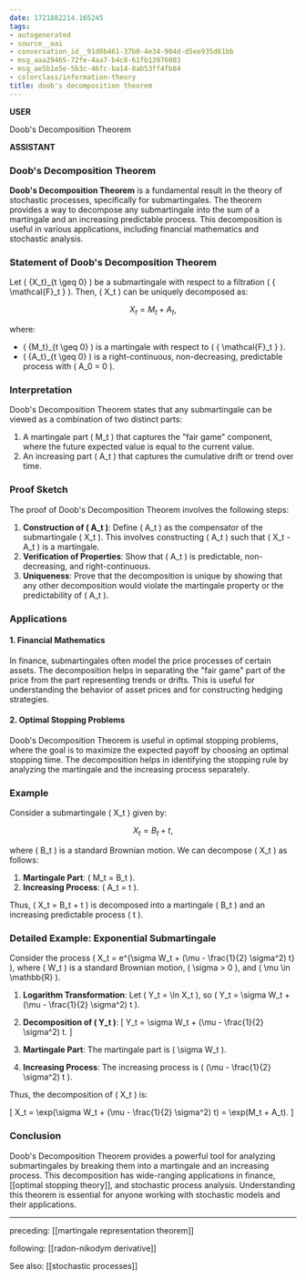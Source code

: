 ```yaml
---
date: 1721882214.165245
tags:
- autogenerated
- source__oai
- conversation_id__91d0b461-37b0-4e34-904d-d5ee935d61bb
- msg_aaa29465-72fe-4aa7-b4c8-61fb13976003
- msg_ae5b1e5e-5b3c-46fc-ba14-8ab53ff4fb84
- colorclass/information-theory
title: doob's decomposition theorem
---
```


**USER**

Doob's Decomposition Theorem


**ASSISTANT**

### Doob's Decomposition Theorem

**Doob's Decomposition Theorem** is a fundamental result in the theory of stochastic processes, specifically for submartingales. The theorem provides a way to decompose any submartingale into the sum of a martingale and an increasing predictable process. This decomposition is useful in various applications, including financial mathematics and stochastic analysis.

### Statement of Doob's Decomposition Theorem

Let \( \{X_t\}_{t \geq 0} \) be a submartingale with respect to a filtration \( \{ \mathcal{F}_t \} \). Then, \( X_t \) can be uniquely decomposed as:

$$
X_t = M_t + A_t,
$$

where:
- \( \{M_t\}_{t \geq 0} \) is a martingale with respect to \( \{ \mathcal{F}_t \} \).
- \( \{A_t\}_{t \geq 0} \) is a right-continuous, non-decreasing, predictable process with \( A_0 = 0 \).

### Interpretation

Doob's Decomposition Theorem states that any submartingale can be viewed as a combination of two distinct parts:
1. A martingale part \( M_t \) that captures the "fair game" component, where the future expected value is equal to the current value.
2. An increasing part \( A_t \) that captures the cumulative drift or trend over time.

### Proof Sketch

The proof of Doob's Decomposition Theorem involves the following steps:

1. **Construction of \( A_t \)**: Define \( A_t \) as the compensator of the submartingale \( X_t \). This involves constructing \( A_t \) such that \( X_t - A_t \) is a martingale.
2. **Verification of Properties**: Show that \( A_t \) is predictable, non-decreasing, and right-continuous.
3. **Uniqueness**: Prove that the decomposition is unique by showing that any other decomposition would violate the martingale property or the predictability of \( A_t \).

### Applications

#### 1. **Financial Mathematics**

In finance, submartingales often model the price processes of certain assets. The decomposition helps in separating the "fair game" part of the price from the part representing trends or drifts. This is useful for understanding the behavior of asset prices and for constructing hedging strategies.

#### 2. **Optimal Stopping Problems**

Doob's Decomposition Theorem is useful in optimal stopping problems, where the goal is to maximize the expected payoff by choosing an optimal stopping time. The decomposition helps in identifying the stopping rule by analyzing the martingale and the increasing process separately.

### Example

Consider a submartingale \( X_t \) given by:

$$
X_t = B_t + t,
$$

where \( B_t \) is a standard Brownian motion. We can decompose \( X_t \) as follows:

1. **Martingale Part**: \( M_t = B_t \).
2. **Increasing Process**: \( A_t = t \).

Thus, \( X_t = B_t + t \) is decomposed into a martingale \( B_t \) and an increasing predictable process \( t \).

### Detailed Example: Exponential Submartingale

Consider the process \( X_t = e^{\sigma W_t + (\mu - \frac{1}{2} \sigma^2) t} \), where \( W_t \) is a standard Brownian motion, \( \sigma > 0 \), and \( \mu \in \mathbb{R} \).

1. **Logarithm Transformation**: Let \( Y_t = \ln X_t \), so \( Y_t = \sigma W_t + (\mu - \frac{1}{2} \sigma^2) t \).

2. **Decomposition of \( Y_t \)**:
   \[
   Y_t = \sigma W_t + (\mu - \frac{1}{2} \sigma^2) t.
   \]

3. **Martingale Part**: The martingale part is \( \sigma W_t \).

4. **Increasing Process**: The increasing process is \( (\mu - \frac{1}{2} \sigma^2) t \).

Thus, the decomposition of \( X_t \) is:

\[
X_t = \exp(\sigma W_t + (\mu - \frac{1}{2} \sigma^2) t) = \exp(M_t + A_t).
\]

### Conclusion

Doob's Decomposition Theorem provides a powerful tool for analyzing submartingales by breaking them into a martingale and an increasing process. This decomposition has wide-ranging applications in finance, [[optimal stopping theory]], and stochastic process analysis. Understanding this theorem is essential for anyone working with stochastic models and their applications.


---

preceding: [[martingale representation theorem]]  


following: [[radon-nikodym derivative]]

See also: [[stochastic processes]]